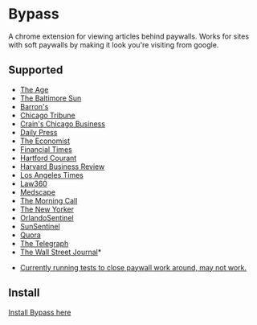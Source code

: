 # Bypass

A chrome extension for viewing articles behind paywalls. Works for sites with
soft paywalls by making it look you're visiting from google.

## Supported
- [The Age](http://theage.com.au/)
- [The Baltimore Sun](http://baltimoresun.com/)
- [Barron's](http://barrons.com/)
- [Chicago Tribune](http://chicagotribune.com/)
- [Crain's Chicago Business](http://chicagobusiness.com/)
- [Daily Press](http://dailypress.com/)
- [The Economist](http://economist.com/)
- [Financial Times](http://ft.com/)
- [Hartford Courant](http://courant.com/)
- [Harvard Business Review](https://hbr.org/)
- [Los Angeles Times](http://latimes.com/)
- [Law360](http://law360.com/)
- [Medscape](http://medscape.com/)
- [The Morning Call](http://mcall.com/)
- [The New Yorker](http://newyorker.com/)
- [OrlandoSentinel](http://orlandosentinel.com/)
- [SunSentinel](http://sun-sentinel.com/)
- [Quora](http://quora.com/)
- [The Telegraph](http://telegraph.co.uk/)
- [The Wall Street Journal](http://wsj.com/)*

* [Currently running tests to close paywall work around, may not work.](http://digiday.com/publishers/wall-street-journal-paywall-google/)

## Install

[Install Bypass here](https://chrome.google.com/webstore/detail/bypass/ekfnpmbmfmlnbphalelfmiodjmbbjlmp?hl=en-US)
